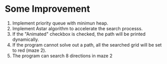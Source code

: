 # Some Improvement
1. Implement priority queue with minimun heap.
2. Implement Astar algorithm to accelerate the search processs.
3. If the "Animated" checkbox is checked, the path will be printed dynamically.
4. If the program cannot solve out a path, all the searched grid will be set to red (maze 2).
5. The program can search 8 directions in maze 2